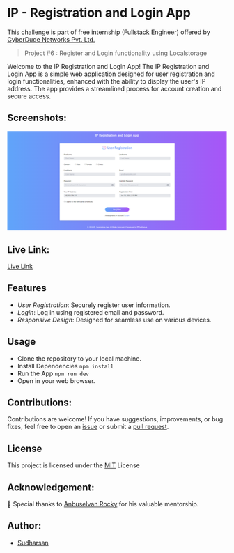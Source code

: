 # IP - Registration and Login App

This challenge is part of free internship (Fullstack Engineer) offered by [CyberDude Networks Pvt. Ltd.](https://cyberdudenetworks.com)

> Project #6 : Register and Login functionality using Localstorage

Welcome to the IP Registration and Login App! The IP Registration and Login App is a simple web application designed for user registration and login functionalities, enhanced with the ability to display the user's IP address. The app provides a streamlined process for account creation and secure access.

## Screenshots:

![![glance](public/screenshots/glance.png)](public/screenshots/homepage.png)

## Live Link:

[Live Link](https://danielace1.github.io/cyberdude-challenges/javascript/02-javascript-DOM/09-ip-register-app/dist/)

## Features

- _User Registration_: Securely register user information.
- _Login_: Log in using registered email and password.
- _Responsive Design_: Designed for seamless use on various devices.

## Usage

- Clone the repository to your local machine.
- Install Dependencies `npm install`
- Run the App `npm run dev`
- Open in your web browser.

## Contributions:

Contributions are welcome! If you have suggestions, improvements, or bug fixes, feel free to open an [issue](https://github.com/danielace1/cyberdude-challenges/issues/new) or submit a [pull request](https://github.com/danielace1/cyberdude-challenges/pulls).

## License

This project is licensed under the [MIT](./LICENSE) License

## Acknowledgement:

🎉 Special thanks to [Anbuselvan Rocky](https://github.com/anburocky3) for his valuable mentorship.

## Author:

- [Sudharsan](https://github.com/danielace1)
